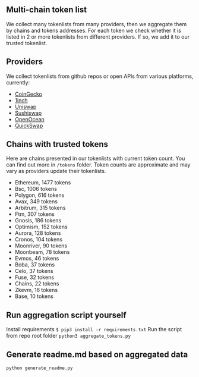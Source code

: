 
## Multi-chain token list 
We collect many tokenlists from many providers, then we aggregate them by chains and tokens addresses. 
For each token we check whether it is listed in 2 or more tokenlists from different providers. If so, 
we add it to our trusted tokenlist.

## Providers
We collect tokenlists from github repos or open APIs from various platforms, currently:
- [CoinGecko](https://www.coingecko.com/)
- [1inch](https://app.1inch.io/)
- [Uniswap](https://uniswap.org/)
- [Sushiswap](https://www.sushi.com/)
- [OpenOcean](https://openocean.finance/)
- [QuickSwap](https://quickswap.exchange/#/swap)

## Chains with trusted tokens
Here are chains presented in our tokenlists with current token count. You can find out more in `/tokens` folder.
Token counts are approximate and may vary as providers update their tokenlists.
- Ethereum, 1477 tokens
- Bsc, 1006 tokens
- Polygon, 616 tokens
- Avax, 349 tokens
- Arbitrum, 315 tokens
- Ftm, 307 tokens
- Gnosis, 186 tokens
- Optimism, 152 tokens
- Aurora, 128 tokens
- Cronos, 104 tokens
- Moonriver, 90 tokens
- Moonbeam, 78 tokens
- Evmos, 46 tokens
- Boba, 37 tokens
- Celo, 37 tokens
- Fuse, 32 tokens
- Chains, 22 tokens
- Zkevm, 16 tokens
- Base, 10 tokens

## Run aggregation script yourself
Install requirements
```$ pip3 install -r requirements.txt```
Run the script from repo root folder
```python3 aggregate_tokens.py```
## Generate readme.md based on aggregated data
```bash
python generate_readme.py
```
